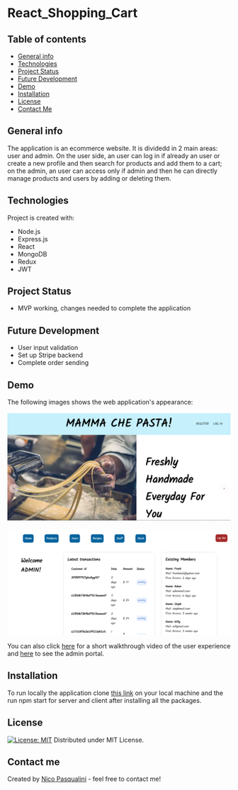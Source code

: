 # React_Shopping_Cart

## Table of contents
* [General info](#general-info)
* [Technologies](#technologies)
* [Project Status](#project-status)
* [Future Development](#future-development)
* [Demo](#demo)
* [Installation](#installation)
* [License](#license)
* [Contact Me](#contact-me)

## General info

The application is an ecommerce website. It is dividedd in 2 main areas: user and admin. On the user side, an user can log in if already an user or create a new profile and then search for products and add them to a cart; on the admin, an user can access only if admin and then he can directly manage products and users by adding or deleting them.

## Technologies

Project is created with:
* Node.js
* Express.js
* React 
* MongoDB
* Redux
* JWT

## Project Status

* MVP working, changes needed to complete the application

## Future Development

* User input validation
* Set up Stripe backend
* Complete order sending 


## Demo
The following images shows the web application's appearance:<br></br>
![User Demo](./Demo/UserHome.png)<br></br>
![Admin Demo](./Demo/AdminHome.png)

You can also click [here](https://drive.google.com/file/d/15nf-O3VjQHaZ81yoBsnNyC0tBvwmJxRS/view) for a short walkthrough video of the user experience and [here](https://drive.google.com/file/d/1RfC4euHVVr2f5B0pSqNmhP9PODDkvp-K/view) to see the admin portal.

## Installation

To run locally the application clone [this link](https://github.com/Nico749/react-shopping-cart.git) on your local machine and the run npm start for server and client after installing all the packages.


## License

[![License: MIT](https://img.shields.io/badge/License-MIT-yellow.svg)](https://opensource.org/licenses/MIT)
Distributed under MIT License.

## Contact me 

Created by [Nico Pasqualini](https://github.com/Nico749) - feel free to contact me!
